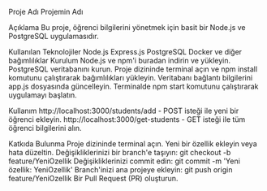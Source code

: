 Proje Adı
Projemin Adı

Açıklama
Bu proje, öğrenci bilgilerini yönetmek için basit bir Node.js ve PostgreSQL uygulamasıdır.

Kullanılan Teknolojiler
Node.js
Express.js
PostgreSQL
Docker
ve diğer bağımlılıklar
Kurulum
Node.js ve npm'i buradan indirin ve yükleyin.
PostgreSQL veritabanını kurun.
Proje dizininde terminal açın ve npm install komutunu çalıştırarak bağımlılıkları yükleyin.
Veritabanı bağlantı bilgilerini app.js dosyasında güncelleyin.
Terminalde npm start komutunu çalıştırarak uygulamayı başlatın.

Kullanım
http://localhost:3000/students/add - POST isteği ile yeni bir öğrenci ekleyin.
http://localhost:3000/get-students - GET isteği ile tüm öğrenci bilgilerini alın.


Katkıda Bulunma
Proje dizininde terminal açın.
Yeni bir özellik ekleyin veya hata düzeltin.
Değişikliklerinizi bir branch'e taşıyın: git checkout -b feature/YeniOzellik
Değişikliklerinizi commit edin: git commit -m 'Yeni özellik: YeniOzellik'
Branch'inizi ana projeye ekleyin: git push origin feature/YeniOzellik
Bir Pull Request (PR) oluşturun.
